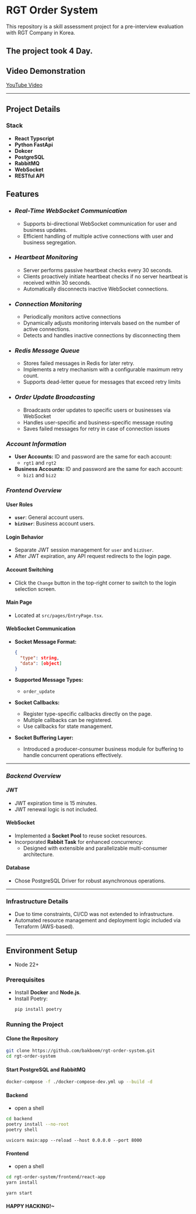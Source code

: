 # RGT Order System

This repository is a skill assessment project for a pre-interview evaluation with RGT Company in Korea.


## The project took 4 Day.

## Video Demonstration
[YouTube Video](https://youtu.be/tzzhALrxtS4)

---

## Project Details

### Stack
- **React Typscript**
- **Python FastApi**
- **Dokcer**
- **PostgreSQL**
- **RabbitMQ**
- **WebSocket**
- **RESTful API**
  
## Features
- ### ***Real-Time WebSocket Communication***
  - Supports bi-directional WebSocket communication for user and business updates.
  - Efficient handling of multiple active connections with user and business segregation.
- ### ***Heartbeat Monitoring***
  - Server performs passive heartbeat checks every 30 seconds.
  - Clients proactively initiate heartbeat checks if no server heartbeat is received within 30 seconds.
  - Automatically disconnects inactive WebSocket connections.
- ### ***Connection Monitoring***
  - Periodically monitors active connections
  - Dynamically adjusts monitoring intervals based on the number of active connections.
  - Detects and handles inactive connections by disconnecting them
- ### ***Redis Message Queue***
  - Stores failed messages in Redis for later retry.
  - Implements a retry mechanism with a configurable maximum retry count.
  - Supports dead-letter queue for messages that exceed retry limits
- ### ***Order Update Broadcasting***
  - Broadcasts order updates to specific users or businesses via WebSocket
  - Handles user-specific and business-specific message routing
  - Saves failed messages for retry in case of connection issues


### ***Account Information***
- **User Accounts:** ID and password are the same for each account:
  - `rgt1` and `rgt2`
- **Business Accounts:** ID and password are the same for each account:
  - `biz1` and `biz2`

### ***Frontend Overview***

#### User Roles
- **`user`**: General account users.
- **`bizUser`**: Business account users.

#### Login Behavior
- Separate JWT session management for `user` and `bizUser`.
- After JWT expiration, any API request redirects to the login page.

#### Account Switching
- Click the `Change` button in the top-right corner to switch to the login selection screen.

#### Main Page
- Located at `src/pages/EntryPage.tsx`.

#### WebSocket Communication
- **Socket Message Format:**
  ```json
  {
    "type": string,
    "data": [object]
  }
  ```
- **Supported Message Types:**
  - `order_update`


- **Socket Callbacks:**
  - Register type-specific callbacks directly on the page.
  - Multiple callbacks can be registered.
  - Use callbacks for state management.

- **Socket Buffering Layer:**
  - Introduced a producer-consumer business module for buffering to handle concurrent operations effectively.

---

### ***Backend Overview***

#### JWT
- JWT expiration time is 15 minutes.
- JWT renewal logic is not included.

#### WebSocket
- Implemented a **Socket Pool** to reuse socket resources.
- Incorporated **Rabbit Task** for enhanced concurrency:
  - Designed with extensible and parallelizable multi-consumer architecture.

#### Database
- Chose PostgreSQL Driver for robust asynchronous operations.

---

### Infrastructure Details
- Due to time constraints, CI/CD was not extended to infrastructure.
- Automated resource management and deployment logic included via Terraform (AWS-based).

---

## Environment Setup
- Node 22+
### Prerequisites
- Install **Docker** and **Node.js**.
- Install Poetry:
  ```bash
  pip install poetry
  ```

### Running the Project

#### Clone the Repository
```bash
git clone https://github.com/bakboem/rgt-order-system.git
cd rgt-order-system
```

#### Start PostgreSQL and RabbitMQ
```bash
docker-compose -f ./docker-compose-dev.yml up --build -d
```

#### Backend 
- open a shell 
```bash
cd backend
poetry install --no-root
poetry shell
```

```
uvicorn main:app --reload --host 0.0.0.0 --port 8000
```

#### Frontend
- open a shell
```bash
cd rgt-order-system/frontend/react-app
yarn install
```
```
yarn start
```
#### HAPPY HACKING!~